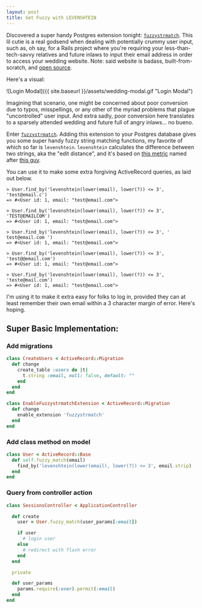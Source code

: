 ```yaml
---
layout: post
title: Get Fuzzy with LEVENSHTEIN
---
```


Discovered a super handy Postgres extension tonight: [`fuzzystrmatch`](https://www.postgresql.org/docs/9.4/static/fuzzystrmatch.html). This lil cutie is a real godsend when dealing with potentially crummy user input, such as, oh say, for a Rails project where you're requiring your less-than-tech-savvy relatives and future inlaws to input their email address in order to access your wedding website. Note: said website is badass, built-from-scratch, and [open source](https://github.com/ktravers/beatrix-kiddo).

Here's a visual:

![Login Modal]({{ site.baseurl }}/assets/wedding-modal.gif "Login Modal")

Imagining that scenario, one might be concerned about poor conversion due to typos, misspellings, or any other of the myriad problems that plague "uncontrolled" user input. And extra sadly, poor conversion here translates to a sparsely attended wedding and future full of angry inlaws... no bueno.

Enter [`fuzzystrmatch`](https://www.postgresql.org/docs/9.4/static/fuzzystrmatch.html). Adding this extension to your Postgres database gives you some super handy fuzzy string matching functions, my favorite of which so far is `levenshtein`. `levenshtein` calculates the difference between two strings, aka the "edit distance", and it's based on [this metric](https://en.wikipedia.org/wiki/Levenshtein_distance) named after [this guy](https://en.wikipedia.org/wiki/Vladimir_Levenshtein).

You can use it to make some extra forgiving ActiveRecord queries, as laid out below.

```
> User.find_by('levenshtein(lower(email), lower(?)) <= 3', 'test@email.c')
=> #<User id: 1, email: "test@email.com">

> User.find_by('levenshtein(lower(email), lower(?)) <= 3', 'TEST@EMAILCOM')
=> #<User id: 1, email: "test@email.com">

> User.find_by('levenshtein(lower(email), lower(?)) <= 3', ' test@email.com ')
=> #<User id: 1, email: "test@email.com">

> User.find_by('levenshtein(lower(email), lower(?)) <= 3', 'test@@email.com')
=> #<User id: 1, email: "test@email.com">

> User.find_by('levenshtein(lower(email), lower(?)) <= 3', 'teste@mail.com')
=> #<User id: 1, email: "test@email.com">
```

I'm using it to make it extra easy for folks to log in, provided they can at least remember their own email within a 3 character margin of error. Here's hoping.

## Super Basic Implementation:

### Add migrations

```ruby
class CreateUsers < ActiveRecord::Migration
  def change
    create_table :users do |t|
      t.string :email, null: false, default: ""
    end
  end
end

class EnableFuzzystrmatchExtension < ActiveRecord::Migration
  def change
    enable_extension 'fuzzystrmatch'
  end
end
```

### Add class method on model

```ruby
class User < ActiveRecord::Base
  def self.fuzzy_match(email)
    find_by('levenshtein(lower(email), lower(?)) <= 3', email.strip)
  end
end
```

### Query from controller action

```ruby
class SessionsController < ApplicationController

  def create
    user = User.fuzzy_match(user_params[:email])

    if user
      # login user
    else
      # redirect with flash error
    end
  end

  private

  def user_params
    params.require(:user).permit(:email)
  end
end
```
